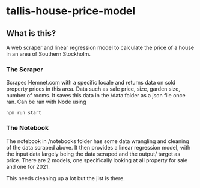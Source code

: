 # tallis-house-price-model

## What is this?

A web scraper and linear regression model to calculate the price of a house in an area of Southern Stockholm.

### The Scraper

Scrapes Hemnet.com with a specific locale and returns data on sold property prices in this area. Data such as sale price, size, garden size, number of rooms.
It saves this data in the /data folder as a json file once ran.
Can be ran with Node using  

```npm run start```

### The Notebook

The notebook in /notebooks folder has some data wrangling and cleaning of the data scraped above. It then provides a linear regression model, with the input data largely being the data scraped and the output/ target as price. There are 2 models, one specifically looking at all property for sale and one for 2021.

This needs cleaning up a lot but the jist is there.